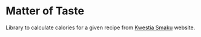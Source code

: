 # Matter of Taste

Library to calculate calories for a given recipe from [Kwestia Smaku](https://www.kwestiasmaku.com/) website.